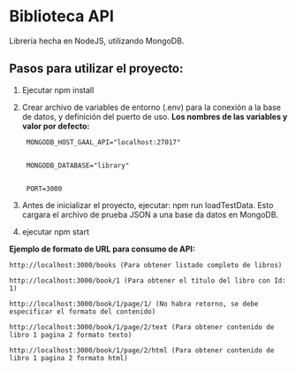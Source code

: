 # Biblioteca API 
Librería hecha en NodeJS, utilizando MongoDB.

## Pasos para utilizar el proyecto:

1) Ejecutar npm install

2) Crear archivo de variables de entorno (.env) para la conexión a la base de datos, y definición del puerto de uso.
     **Los nombres de las variables y valor por defecto:**
     
        MONGODB_HOST_GAAL_API="localhost:27017"

            
        MONGODB_DATABASE="library"

        
        PORT=3000

3) Antes de inicializar el proyecto, ejecutar: npm run loadTestData. Esto cargara el archivo de prueba JSON a una base da datos en MongoDB.

4) ejecutar npm start

**Ejemplo de formato de URL para consumo de API:**

    http://localhost:3000/books (Para obtener listado completo de libros)
    
    http://localhost:3000/book/1 (Para obtener el título del libro con Id: 1)
    
    http://localhost:3000/book/1/page/1/ (No habra retorno, se debe especificar el formato del contenido)
    
    http://localhost:3000/book/1/page/2/text (Para obtener contenido de libro 1 pagina 2 formato texto)
    
    http://localhost:3000/book/1/page/2/html (Para obtener contenido de libro 1 pagina 2 formato html)
